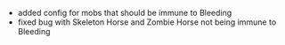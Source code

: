 - added config for mobs that should be immune to Bleeding
- fixed bug with Skeleton Horse and Zombie Horse not being immune to Bleeding